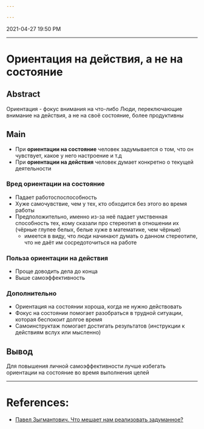 ```yaml
---

---
```


2021-04-27 19:50 PM
***

# Ориентация на действия, а не на состояние
## Abstract
Ориентация - фокус внимания на что-либо
Люди, переключающие внимание на действия, а не на своё состояние, более продуктивны
## Main
- При **ориентации на состояние** человек задумывается о том, что он чувствует, какое у него настроение и т.д
- При **ориентации на действия** человек думает конкретно о текущей деятельности

### Вред ориентации на состояние
- Падает работоспоспособность
- Хуже самочувствие, чем у тех, кто обходится без этого во время работы
- Предположительно, именно из-за неё падает умственная способность тех, кому сказали про стереотип в отношении их (чёрные глупее белых, белые хуже в математике, чем чёрные)
	- имеется в виду, что люди начинают думать о данном стереотипе, что не даёт им сосредоточиться на работе
### Польза ориентации на действия 
- Проще доводить дела до конца
- Выше самоэффективность
### Дополнительно
- Ориентация на состоянии хороша, когда не нужно действовать
- Фокус на состоянии помогает разобраться в трудной ситуации, которая беспокоит долгое время
- Самоинструктаж помогает достигать результатов (инструкции к действиям вслух или мысленно)

## Вывод
Для повышения личной самоэффективности лучше избегать ориентации на состояние во время выполнения целей

***
# References:
- [Павел Зыгмантович. Что мешает нам реализовать задуманное?](https://zygmantovich.com/?p=16962)
